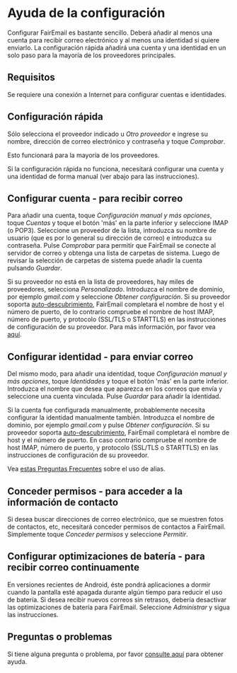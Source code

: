 # Ayuda de la configuración

Configurar FairEmail es bastante sencillo. Deberá añadir al menos una cuenta para recibir correo electrónico y al menos una identidad si quiere enviarlo. La configuración rápida añadirá una cuenta y una identidad en un solo paso para la mayoría de los proveedores principales.

## Requisitos

Se requiere una conexión a Internet para configurar cuentas e identidades.

## Configuración rápida

Sólo selecciona el proveedor indicado u *Otro proveedor* e ingrese su nombre, dirección de correo electrónico y contraseña y toque *Comprobar*.

Esto funcionará para la mayoría de los proveedores.

Si la configuración rápida no funciona, necesitará configurar una cuenta y una identidad de forma manual (ver abajo para las instrucciones).

## Configurar cuenta - para recibir correo

Para añadir una cuenta, toque *Configuración manual y más opciones*, toque *Cuentas* y toque el botón 'más' en la parte inferior y seleccione IMAP (o POP3). Seleccione un proveedor de la lista, introduzca su nombre de usuario (que es por lo general su dirección de correo) e introduzca su contraseña. Pulse *Comprobar* para permitir que FairEmail se conecte al servidor de correo y obtenga una lista de carpetas de sistema. Luego de revisar la selección de carpetas de sistema puede añadir la cuenta pulsando *Guardar*.

Si su proveedor no está en la lista de proveedores, hay miles de proveedores, selecciona *Personalizado*. Introduzca el nombre de dominio, por ejemplo *gmail.com* y seleccione *Obtener configuración*. Si su proveedor soporta [auto-descubrimiento](https://tools.ietf.org/html/rfc6186), FairEmail completará el nombre de host y el número de puerto, de lo contrario compruebe el nombre de host IMAP, número de puerto, y protocolo (SSL/TLS o STARTTLS) en las instrucciones de configuración de su proveedor. Para más información, por favor vea [aquí](https://github.com/M66B/FairEmail/blob/master/FAQ.md#authorizing-accounts).

## Configurar identidad - para enviar correo

Del mismo modo, para añadir una identidad, toque *Configuración manual y más opciones*, toque *Identidades* y toque el botón 'más' en la parte inferior. Introduzca el nombre que desea que aparezca en los correos que envía y seleccione una cuenta vinculada. Pulse *Guardar* para añadir la identidad.

Si la cuenta fue configurada manualmente, probablemente necesita configurar la identidad manualmente también. Introduzca el nombre de dominio, por ejemplo *gmail.com* y pulse *Obtener configuración*. Si su proveedor soporta [auto-descubrimiento](https://tools.ietf.org/html/rfc6186), FairEmail completará el nombre de host y el número de puerto. En caso contrario compruebe el nombre de host IMAP, número de puerto, y protocolo (SSL/TLS o STARTTLS) en las instrucciones de configuración de su proveedor.

Vea [estas Preguntas Frecuentes](https://github.com/M66B/FairEmail/blob/master/FAQ.md#FAQ9) sobre el uso de alias.

## Conceder permisos - para acceder a la información de contacto

Si desea buscar direcciones de correo electrónico, que se muestren fotos de contactos, etc, necesitará conceder permisos de contactos a FairEmail. Simplemente toque *Conceder permisos* y seleccione *Permitir*.

## Configurar optimizaciones de batería - para recibir correo continuamente

En versiones recientes de Android, éste pondrá aplicaciones a dormir cuando la pantalla esté apagada durante algún tiempo para reducir el uso de batería. Si desea recibir nuevos correos sin retrasos, debería desactivar las optimizaciones de batería para FairEmail. Seleccione *Administrar* y sigua las instrucciones.

## Preguntas o problemas

Si tiene alguna pregunta o problema, por favor [consulte aquí](https://github.com/M66B/FairEmail/blob/master/FAQ.md) para obtener ayuda.